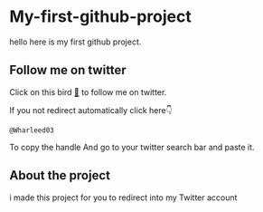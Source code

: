 # My-first-github-project
hello here is my first github project. 

## Follow me on twitter
Click on this bird [🐥](https://twitter.com/Wharleed03?t=rjab89kXfbn-KPboB16j8w&s=09/) 
to follow me on twitter.
 
If you not redirect automatically click here👇
```
@Wharleed03
```
To copy the handle And go to your twitter search bar and paste it. 

## About the project

i made this project for you to redirect into my Twitter account 
 
